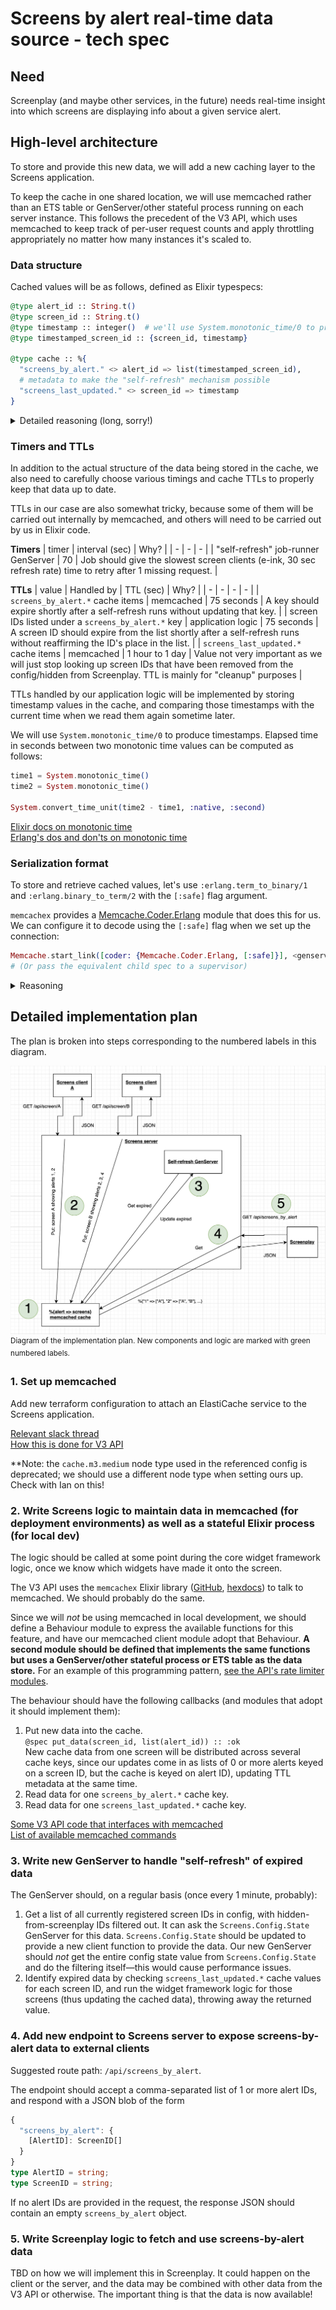 # Screens by alert real-time data source - tech spec

## Need

Screenplay (and maybe other services, in the future) needs real-time insight into which screens are
displaying info about a given service alert.

## High-level architecture

To store and provide this new data, we will add a new caching layer to the Screens application.

To keep the cache in one shared location, we will use memcached rather than an ETS table or GenServer/other stateful process running on each server instance. This follows the precedent of the V3 API, which uses memcached to keep track of per-user request counts and apply throttling appropriately no matter how many instances it's scaled to.

### Data structure

Cached values will be as follows, defined as Elixir typespecs:
```ex
@type alert_id :: String.t()
@type screen_id :: String.t()
@type timestamp :: integer()  # we'll use System.monotonic_time/0 to produce these
@type timestamped_screen_id :: {screen_id, timestamp}

@type cache :: %{
  "screens_by_alert." <> alert_id => list(timestamped_screen_id),
  # metadata to make the "self-refresh" mechanism possible
  "screens_last_updated." <> screen_id => timestamp
}
```

<details>
  <summary>Detailed reasoning (long, sorry!)</summary>

  - - -

  ## What we're _not_ doing, and why

  Ideally, the data structure being stored is a "bipartite graph", or a "bidirectional map". We need to be able to look up values in two directions:
  - **screen ID -> alert IDs**: to facilitate updates to the cached data—we look up the previous value to determine which alerts, if any, have been removed.
  - **alert ID -> screen IDs**: to answer the original "what screens are showing this alert" question.

  This would allow us to always keep a fully accurate picture of what screens are showing what alerts.

  ![data structure diagram][data structure diagram]

  **However**, to implement such a data structure in code, we'd need to have some duplicate data. We'd need a cache key for every way you can do a lookup, so there would be keys for every screen _and_ every alert that's displayed on at least one screen.

  On top of that, every data update would require a potentially large number of updates to separate cache keys. Unfortunately, memcached is not designed for transactional/locking multi-key updates, so we would likely encounter race conditions and data inconsistency with the frequency of data updates and two separate server instances writing to the shared cache.

  ## What we're doing, and why

  **The cache will rely on data updates to be aware of the _presence_ of a given alert on a given screen, and will rely on data expiring from the cache to be aware of the _new absence_ of a given alert from a given screen.**

  This approach allows us to cache the data as a regular old map, and perform fewer cache operations in response to each screen data update.

  By not explicitly tracking which screens are no longer present, we can reduce the number of cache operations per data update.

  Cached screen IDs under an alert will each be paired with an update timestamp, and expired screen ID will be removed from the list whenever an alert key is updated.

  Alert keys will also have a TTL handled by memcached. memcached will remove any alert keys that don't receive an update within that TTL.

  In order to track when each screen update last happened and make the "self-refresh" mechanism possible, we will also store screen ID => timestamp values.

  - - -

</details>

### Timers and TTLs

In addition to the actual structure of the data being stored in the cache, we also need to carefully choose various timings and cache TTLs to properly keep that data up to date.

TTLs in our case are also somewhat tricky, because some of them will be carried out internally by memcached, and others will need to be carried out by us in Elixir code.

**Timers**
| timer | interval (sec) | Why? |
| - | - | - |
| "self-refresh" job-runner GenServer | 70 | Job should give the slowest screen clients (e-ink, 30 sec refresh rate) time to retry after 1 missing request. |

**TTLs**
| value | Handled by | TTL (sec) | Why? |
| - | - | - | - |
| `screens_by_alert.*` cache items | memcached | 75 seconds | A key should expire shortly after a self-refresh runs without updating that key. |
| screen IDs listed under a `screens_by_alert.*` key | application logic | 75 seconds | A screen ID should expire from the list shortly after a self-refresh runs without reaffirming the ID's place in the list. |
| `screens_last_updated.*` cache items | memcached | 1 hour to 1 day | Value not very important as we will just stop looking up screen IDs that have been removed from the config/hidden from Screenplay. TTL is mainly for "cleanup" purposes |

TTLs handled by our application logic will be implemented by storing timestamp values in the cache, and comparing those timestamps with the current time when we read them again sometime later.

We will use `System.monotonic_time/0` to produce timestamps. Elapsed time in seconds between two monotonic time values can be computed as follows:
```ex
time1 = System.monotonic_time()
time2 = System.monotonic_time()

System.convert_time_unit(time2 - time1, :native, :second)
```

[Elixir docs on monotonic time][hexdocs:monotonic time]\
[Erlang's dos and don'ts on monotonic time][erldocs:monotonic time]

### Serialization format

To store and retrieve cached values, let's use `:erlang.term_to_binary/1` and `:erlang.binary_to_term/2` with the `[:safe]` flag argument.

`memcachex` provides a [Memcache.Coder.Erlang][hexdocs:memcachex erlang coder] module that does this for us. We can configure it to decode
using the `[:safe]` flag when we set up the connection:
```ex
Memcache.start_link([coder: {Memcache.Coder.Erlang, [:safe]}], <genserver_opts>)
# (Or pass the equivalent child spec to a supervisor)
```

<details>
  <summary>Reasoning</summary>

  - - -

  Since the following are true:
  - The cache is only accessible to our application; that is, it's a trusted source
  - The cache is only used to store and retrieve Elixir terms

  we can take advantage of Erlang's binary term storage format
  to store the cached data. This confers two advantages over JSON:

  1. Serialization/deserialization runs about twice as fast as `Jason.encode!/1` and `Jason.decode!/1`, per some quick tests I ran
  2. We aren't limited to JSON-serializable values. We can store and retrieve structs unchanged—e.g. `DateTime`s and `MapSet`s—as well as maps with atom keys, without any extra logic on the deserialization side. `:erlang.binary_to_term/2` will fully restore any term for us.

  - - -

</details>

## Detailed implementation plan

The plan is broken into steps corresponding to the numbered labels in this diagram.

![implementation diagram][implementation diagram]
  <sup>Diagram of the implementation plan. New components and logic are marked with green numbered labels.</sup>

### 1. Set up memcached

Add new terraform configuration to attach an ElastiCache service to the Screens application.

[Relevant slack thread][api elasticache slack thread]\
[How this is done for V3 API][api elasticache terraform config]

**Note: the `cache.m3.medium` node type used in the referenced config is deprecated; we should use a different node type when setting ours up. Check with Ian on this!

### 2. Write Screens logic to maintain data in memcached (for deployment environments) as well as a stateful Elixir process (for local dev)

The logic should be called at some point during the core widget framework logic, once we know which widgets have made it onto the screen.

The V3 API uses the `memcachex` Elixir library ([GitHub][memcachex github], [hexdocs][memcachex hexdocs]) to talk to memcached. We should probably do the same.

Since we will _not_ be using memcached in local development, we should define a Behaviour module to express the available functions for this feature, and have our memcached client module adopt that Behaviour. **A second module should be defined that implements the same functions but uses a GenServer/other stateful process or ETS table as the data store.** For an example of this programming pattern, [see the API's rate limiter modules][api rate limiter modules].

The behaviour should have the following callbacks (and modules that adopt it should implement them):

1. Put new data into the cache.\
   `@spec put_data(screen_id, list(alert_id)) :: :ok`\
   New cache data from one screen will be distributed across several cache keys, since our updates come in as lists of 0 or more alerts keyed on a screen ID, but the cache is keyed on alert ID), updating TTL metadata at the same time.
2. Read data for one `screens_by_alert.*` cache key.
3. Read data for one `screens_last_updated.*` cache key.

[Some V3 API code that interfaces with memcached][api memcached code]\
[List of available memcached commands][memcached commands doc]

### 3. Write new GenServer to handle "self-refresh" of expired data

The GenServer should, on a regular basis (once every 1 minute, probably):
1. Get a list of all currently registered screen IDs in config, with hidden-from-screenplay IDs filtered out. It can ask the `Screens.Config.State` GenServer for this data. `Screens.Config.State` should be updated to provide a new client function to provide the data. Our new GenServer should _not_ get the entire config state value from `Screens.Config.State` and do the filtering itself—this would cause performance issues.
2. Identify expired data by checking `screens_last_updated.*` cache values for each screen ID, and run the widget framework logic for those screens (thus updating the cached data), throwing away the returned value.

### 4. Add new endpoint to Screens server to expose screens-by-alert data to external clients

Suggested route path: `/api/screens_by_alert`.

The endpoint should accept a comma-separated list of 1 or more alert IDs, and respond with a JSON blob of the form
```ts
{
  "screens_by_alert": {
    [AlertID]: ScreenID[]
  }
}
type AlertID = string;
type ScreenID = string;
```

If no alert IDs are provided in the request, the response JSON should contain an empty `screens_by_alert` object.

### 5. Write Screenplay logic to fetch and use screens-by-alert data

TBD on how we will implement this in Screenplay. It could happen on the client or the server, and the data may be combined with other data from the V3 API or otherwise. The important thing is that the data is now available!


[implementation diagram]: /docs/assets/screenplay_screens_by_alert_final_implementation_diagram.png
[hexdocs:memcachex erlang coder]: https://hexdocs.pm/memcachex/Memcache.Coder.Erlang.html
[api elasticache slack thread]: https://mbta.slack.com/archives/CSZEKL4G4/p1663876864825769
[api elasticache terraform config]: https://github.com/mbta/devops/blob/0b698ae72ba68a24c31c836c591fdca99ea67113/terraform/prod/api.tf#L167-L179
[memcachex github]: https://github.com/ananthakumaran/memcachex
[memcachex hexdocs]: https://hexdocs.pm/memcachex/readme.html
[api memcached code]: https://github.com/mbta/api/blob/5863e82aec29f7b7fe5e13e39b2e0e39339df52d/apps/api_web/lib/api_web/rate_limiter/memcache/supervisor.ex
[api rate limiter modules]: https://github.com/mbta/api/tree/5863e82aec29f7b7fe5e13e39b2e0e39339df52d/apps/api_web/lib/api_web/rate_limiter
[memcached commands doc]: https://github.com/memcached/memcached/wiki/Commands
[data structure diagram]: /docs/assets/screens_by_alert_cached_data_structure.png
[hexdocs:monotonic time]: https://hexdocs.pm/elixir/System.html#module-time
[erldocs:monotonic time]: https://www.erlang.org/doc/apps/erts/time_correction.html#how-to-work-with-the-new-api
